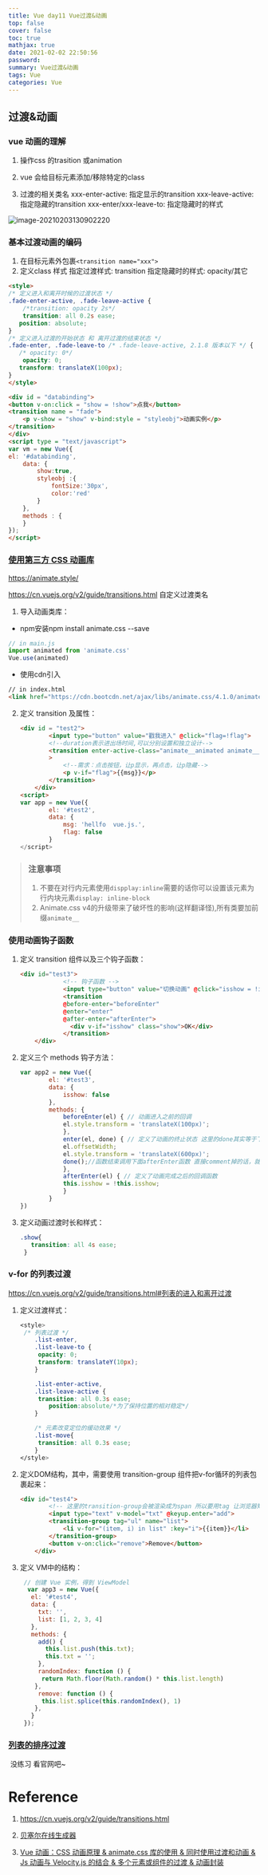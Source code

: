 ```yaml
---
title: Vue day11 Vue过渡&动画
top: false
cover: false
toc: true
mathjax: true
date: 2021-02-02 22:50:56
password:
summary: Vue过渡&动画
tags: Vue
categories: Vue
---
```


## 过渡&动画

### vue 动画的理解

1. 操作css 的trasition 或animation

2. vue 会给目标元素添加/移除特定的class

3. 过渡的相关类名
   xxx-enter-active: 指定显示的transition
   xxx-leave-active: 指定隐藏的transition
   xxx-enter/xxx-leave-to: 指定隐藏时的样式

![image-20210203130902220](Vue-day11/image-20210203130902220.png)

### 基本过渡动画的编码

1. 在目标元素外包裹`<transition name="xxx">`
2. 定义class 样式
   指定过渡样式: transition
   指定隐藏时的样式: opacity/其它

```html
<style>
/* 定义进入和离开时候的过渡状态 */
.fade-enter-active, .fade-leave-active {
    /*transition: opacity 2s*/
 	transition: all 0.2s ease;
   position: absolute;
}
/* 定义进入过渡的开始状态 和 离开过渡的结束状态 */
.fade-enter, .fade-leave-to /* .fade-leave-active, 2.1.8 版本以下 */ {
   /* opacity: 0*/
	opacity: 0;
   transform: translateX(100px);
}
</style>

<div id = "databinding">
<button v-on:click = "show = !show">点我</button>
<transition name = "fade">
    <p v-show = "show" v-bind:style = "styleobj">动画实例</p>
</transition>
</div>
<script type = "text/javascript">
var vm = new Vue({
el: '#databinding',
    data: {
        show:true,
        styleobj :{
            fontSize:'30px',
            color:'red'
        }
    },
    methods : {
    }
});
</script>
```

### [使用第三方 CSS 动画库](https://animate.style/#migration) 

https://animate.style/

https://cn.vuejs.org/v2/guide/transitions.html 自定义过渡类名

1. 导入动画类库：
- npm安装npm install animate.css --save
```js
// in main.js
import animated from 'animate.css' 
Vue.use(animated)
```

- 使用cdn引入
```html
// in index.html 
<link href="https://cdn.bootcdn.net/ajax/libs/animate.css/4.1.0/animate.min.css" rel="stylesheet">
```

2. 定义 transition 及属性：

   ```html
   <div id = "test2">
           <input type="button" value="戳我进入" @click="flag=!flag">
           <!--duration表示进出场时间,可以分别设置和独立设计-->
           <transition enter-active-class="animate__animated animate__backInDown" leave-active-class="animate__animated animate__backOutUp" :duration="{ enter: 500, leave: 800 }"
           >
               <!--需求：点击按钮，让p显示，再点击，让p隐藏-->
               <p v-if="flag">{{msg}}</p>
           </transition>
       </div>
   <script>
   var app = new Vue({
           el: '#test2',
           data: {
               msg: 'hellfo  vue.js.',
               flag: false
           }
   </script>
   ```

> ### 注意事项
>
> 1. 不要在对行内元素使用`dispplay:inline`需要的话你可以设置该元素为行内块元素`display: inline-block`
> 2. Animate.css v4的升级带来了破坏性的影响(这样翻译怪),所有类要加前缀`animate__`

### 使用动画钩子函数 

1. 定义 transition 组件以及三个钩子函数：

   ```html
   <div id="test3">
               <!-- 钩子函数 -->
               <input type="button" value="切换动画" @click="isshow = !isshow">
               <transition
               @before-enter="beforeEnter"
               @enter="enter"
               @after-enter="afterEnter">
                 <div v-if="isshow" class="show">OK</div>
               </transition>
       </div>
   ```

2. 定义三个 methods 钩子方法：

   ```js
   var app2 = new Vue({
           el: '#test3',
           data: { 
               isshow: false
           },
           methods: {
               beforeEnter(el) { // 动画进入之前的回调
               el.style.transform = 'translateX(100px)';
               },
               enter(el, done) { // 定义了动画的终止状态 这里的done其实等于下面的afterEnter函数
               el.offsetWidth;
               el.style.transform = 'translateX(600px)';
               done();//函数结束调用下面afterEnter函数 直接comment掉的话，就不执行afterEnter
               },
               afterEnter(el) { // 定义了动画完成之后的回调函数
               this.isshow = !this.isshow;
               }
           }
   })
   ```

3. 定义动画过渡时长和样式：

   ```css
   .show{
      transition: all 4s ease;
    }
   ```

### v-for 的列表过渡

https://cn.vuejs.org/v2/guide/transitions.html#列表的进入和离开过渡

1. 定义过渡样式：

   ```css
   <style>
    /* 列表过渡 */
       .list-enter,
       .list-leave-to {
       	opacity: 0;
       	transform: translateY(10px);
       }
   
       .list-enter-active,
       .list-leave-active {
       	transition: all 0.3s ease;
           position:absolute/*为了保持位置的相对稳定*/
       }
   
       /* 元素改变定位的缓动效果 */
       .list-move{
       	transition: all 0.3s ease;
       } 
   </style>
   ```

2. 定义DOM结构，其中，需要使用 transition-group 组件把v-for循环的列表包裹起来：

   ```html
   <div id="test4"> 
           <!-- 这里的transition-group会被渲染成为span 所以要用tag 让浏览器知道它要被渲染成为ul -->
           <input type="text" v-model="txt" @keyup.enter="add">​ 
           <transition-group tag="ul" name="list">   
               <li v-for="(item, i) in list" :key="i">{{item}}</li> 
           </transition-group>
           <button v-on:click="remove">Remove</button>
       </div>
   ```

3. 定义 VM中的结构：

   ```js
    // 创建 Vue 实例，得到 ViewModel
     var app3 = new Vue({
      el: '#test4',
      data: {
        txt: '',
        list: [1, 2, 3, 4]
      },
      methods: {
        add() {
          this.list.push(this.txt);
          this.txt = '';
        },
        randomIndex: function () {
         return Math.floor(Math.random() * this.list.length)
       },
        remove: function () {
         this.list.splice(this.randomIndex(), 1)
       },
      }
    });
   ```

### [列表的排序过渡](https://cn.vuejs.org/v2/guide/transitions.html#列表的排序过渡)

​	没练习 看官网吧~

















# Reference

1. https://cn.vuejs.org/v2/guide/transitions.html

2. [贝塞尔在线生成器](http://cubic-bezier.com/#.4,-0.3,1,.33)

3. [Vue 动画：CSS 动画原理 & animate.css 库的使用 & 同时使用过渡和动画 & Js 动画与 Velocity.js 的结合 & 多个元素或组件的过渡 & 动画封装](https://blog.csdn.net/Bule_daze/article/details/106074385)